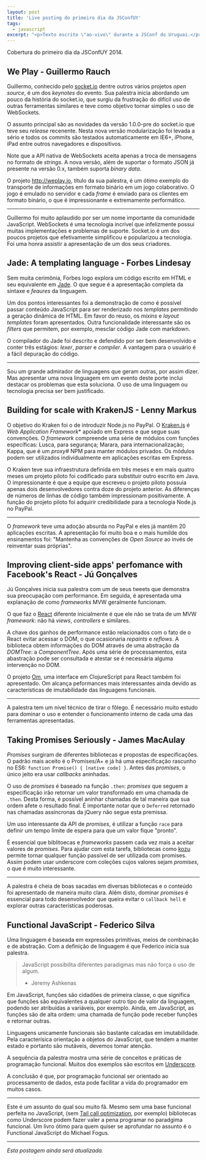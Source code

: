 ```yaml
---
layout: post
title: 'Live posting do primeiro dia da JSConfUY'
tags:
  - javascript
excerpt: "<p>Texto escrito \"ao-vivo\" durante a JSConf do Uruguai.</p>"
---
```


Cobertura do primeiro dia da JSConfUY 2014.

## We Play - Guillermo Rauch

Guillermo, conhecido pelo [socket.io](http://socket.io) dentre outros vários projetos *open source*, é um dos *keynotes* do evento. Sua palestra inicia abordando um pouco da história do socket.io, que surgiu da frustração do difícil uso de outras ferramentas similares e teve como objetivo tornar simples o uso de WebSockets.

O assunto principal são as novidades da versão 1.0.0-pre do socket.io que teve seu *release* recenente. Nesta nova versão modularização foi levada a sério e todos os commits são testados automaticamente em IE6+, iPhone, iPad entre outros navegadores e dispositivos.

Note que a API nativa de WebSockets aceita apenas a troca de mensagens no formato de *strings*. A nova versão, além de suportar o formato JSON já presente na versão 0.x, também suporta *binary data*.

O projeto http://weplay.io, título da sua palestra, é um ótimo exemplo do transporte de informações em formato binário em um jogo colaborativo. O jogo é emulado no servidor e cada *frame* é enviado para os clientes em formato binário, o que é impressionante e extremamente performático.

-------

Guillermo foi muito aplaudido por ser um nome importante da comunidade JavaScript. WebSockets é uma tecnologia incrível que infelizmente possui muitas implementações e problemas de suporte. Socket.io é um dos poucos projetos que efetivamente simplificou e popularizou a tecnologia. Foi uma honra assistir a apresentação de um dos seus criadores.


## Jade: A templating language - Forbes Lindesay

Sem muita cerimônia, Forbes logo explora um código escrito em HTML e seu equivalente em [Jade](http://jade-lang.com). O que segue é a apresentação completa da sintaxe e *feaures* da linguagem.

Um dos pontos interessantes foi a demonstração de como é possível passar conteúdo JavaScript para ser renderizado nos *templates* permitindo a geração dinâmica de HTML. Em favor do reuso, os *mixins* e *layout templates* foram apresentados. Outra funcionalidade interessante são os *filters* que permitem, por exemplo, mesclar código Jade com markdown.

O compilador do Jade foi descrito e defendido por ser bem desenvolvido e conter três estágios: *lexer*, *parser* e *compiler*. A vantagem para o usuário é a fácil depuração do código.

-------

Sou um grande admirador de linguagens que geram outras, por assim dizer. Mas apresentar uma nova linguagem em um evento deste porte inclui destacar os problemas que esta soluciona. O uso de uma linguagem ou tecnologia precisa ser bem justificado.


## Building for scale with KrakenJS - Lenny Markus

O objetivo do Kraken foi o de introduzir Node.js no PayPal. O [Kraken.js](http://krakenjs.com) é *Web Application Framework** apoiado em Express e que segue suas convenções. O *framework* compreende uma série de módulos com funções específicas: Lusca, para segurança; Marara, para internacionalização; Kappa, que é um *proxy#* NPM para manter módulos privados. Os módulos podem ser utilizados individualmente em aplicações escritas em Express.

O Kraken teve sua infraestrutura definida em três meses e em mais quatro meses um projeto piloto foi codificado para substituir outro escrito em Java. O impressionante é que a equipe que escreveu o projeto piloto possuia apenas dois desenvolvedores contra doze do projeto anterior. As diferenças de números de linhas de código também impressionam positivamente. A função do projeto piloto foi adquirir credibilidade para a tecnologia Node.js no PayPal.

------

O *framework* teve uma adoção absurda no PayPal e eles já mantêm 20 aplicações escritas. A apresentação foi muito boa e o mais humilde dos ensinamentos foi: "Mantenha as convenções de *Open Source* ao invés de reinventar suas próprias".


## Improving client-side apps' perfomance with Facebook's React - Jú Gonçalves

Jú Gonçalves inicia sua palestra com um de seus tweets que demonstra sua preocupação com performance. Em seguida, é apresentada uma explanação de como *frameworks* MVW geralmente funcionam.

O que faz o [React](http://facebook.github.io/react) diferente inicialmente é que ele não se trata de um MVW *framework*: não há *views*, *controllers* e similares.

A chave dos ganhos de performance estão relacionados com o fato de o React evitar acessar o DOM, o que ocasionaria *repaints* e *reflows*. A biblioteca obtem informações do DOM através de uma abstração da *DOMTree*: a *ComponentTree*. Após uma série de processamentos, esta abastração pode ser consultada e atestar se é necessária alguma intervenção no DOM.

O projeto [Om](https://github.com/swannodette/om), uma interface em ClojureScript para React também foi apresentado. Om alcança peformances mais interessantes ainda devido as características de imutabilidade das linguagens funcionais.

---------

A palestra tem um nível técnico de tirar o fôlego. É necessário muito estudo para dominar o uso e entender o funcionamento interno de cada uma das ferramentas apresentadas.


## Taking Promises Seriously - James MacAulay

*Promises* surgiram de diferentes bibliotecas e propostas de especificações. O padrão mais aceito é o Promises/A+ e já há uma especificação rascunho no ES6: `function Promise() { [native code] }`. Antes das *promises*, o único jeito era usar *callbacks* aninhadas.

O uso de *promises* é baseado na função `.then`: *promises* que seguem a especificação irão retornar um valor transformado em uma chamada de `.then`. Desta forma, é possível aninhar chamadas de tal maneira que sua ordem afete o resultado final. É importante notar que o `Deferred` retornado nas chamadas assíncronas da jQuery não segue esta premissa.

Um uso interessante da API de *promises*, é utilizar a função `race` para definir um tempo limite de espera para que um valor fique "pronto".

É essencial que biblitoecas e *frameworks* passem cada vez mais a aceitar valores de *promises*. Para ajudar com esta tarefa, bibliotecas como [kozu](http://github.com/jamesmacaulat/kozu) permite tornar qualquer função passível de ser utilizada com promises. Assim podem usar underscore com coleções cujos valores sejam *promises*, o que é muito interessante.

----------

A palestra é cheia de boas sacadas em diversas bibliotecas e o conteúdo foi apresentado de maneira muito clara. Além disto, dominar *promises* é essencial para todo desenvolvedor que queira evitar o `callback hell` e explorar outras características poderosas.


## Functional JavaScript - Federico Silva

Uma linguagem é baseada em expressões primitivas, meios de combinação e de abstração. Com a definição de linguagem é que Federico inicia sua palestra.

> JavaScript possibilita diferentes paradigmas mas não força o uso de algum.
> - Jeremy Ashkenas

Em JavaScript, funções são cidadões de primeira classe, o que significa que funções são equivalentes a qualquer outro tipo de valor da linguagem, podendo ser atribuídas a variáveis, por exemplo. Ainda, em JavaScript, as funções são de alta ordem: uma chamada de função pode receber funções e retornar outras.

Linguagens unicamente funcionais são bastante calcadas em imutabilidade. Pela caracterísica orientação a objetos do JavaScript, que tendem a manter estado e portanto são mutáveis, devemos tomar atenção.

A sequência da palestra mostra uma série de conceitos e práticas de programação funcional. Muitos dos exemplos são escritos em [Underscore](http://underscorejs.org).

A conclusão é que, por programação funcional ser orientado ao processamento de dados, esta pode facilitar a vida do programador em muitos casos.

------

Este é um assunto do qual sou muito fã. Mesmo sem uma base funcional perfeita no JavaScript, (sem [Tail call optimization](http://en.wikipedia.org/wiki/Tail_call), por exemplo) bibliotecas como Underscore podem fazer valer a pena programar no paradgima funcional. Um livro ótimo para quem quiser se aprofundar no assunto é o Functional JavaScript do Michael Fogus.

-------

*Esta postagem ainda será atualizada.*
